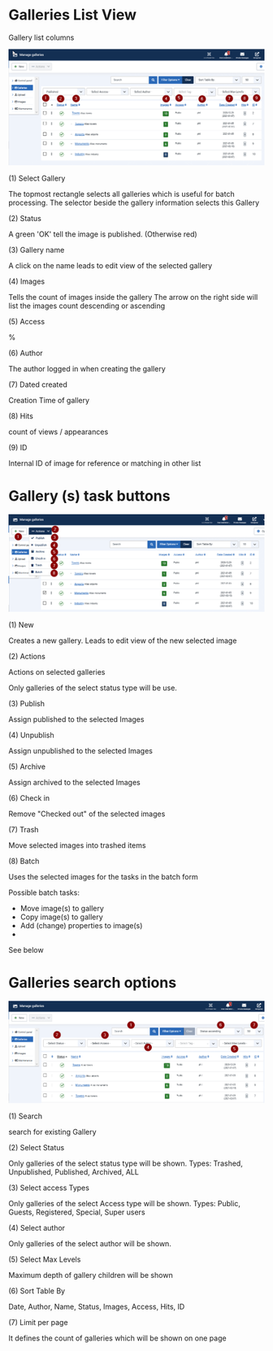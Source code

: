 # Galleries List View

Gallery list columns

![Gallery list columns](GalleriesListView.png)

(1) Select Gallery

The topmost rectangle selects all galleries which is useful for batch processing.
The selector beside the gallery information selects this Gallery

(2) Status

A green 'OK' tell the image is published. (Otherwise red)

(3) Gallery name

A click on the name leads to edit view of the selected gallery

(4) Images

Tells the count of images inside the gallery
The  arrow on the right side will list the images count descending  or
ascending


 (5) Access

 %

 (6) Author

 The author logged in when creating the gallery

 (7) Dated created

 Creation Time of gallery

 (8) Hits

 count of views / appearances

 (9) ID

 Internal ID of image for reference or matching in other list

# Gallery (s) task buttons

![Gallery_task_buttons](galleryTask.png)

(1) New

Creates a new gallery. Leads to edit view of the new selected image

(2)  Actions

Actions on selected galleries

Only galleries of the select status type will be use.

(3) Publish

Assign published to the selected Images

(4) Unpublish

Assign unpublished to the selected Images

(5) Archive

Assign archived to the selected Images


(6) Check in

Remove "Checked out" of the selected images

(7) Trash

Move selected images into trashed items


(8) Batch

Uses the selected images  for the tasks in the batch form

Possible batch tasks:

- Move image(s) to gallery
- Copy image(s) to gallery
- Add (change) properties to image(s)
-
See below


# Galleries search options

![Galleries search options](GalleriesSeach.png)

(1) Search

search for existing Gallery

(2) Select Status

Only galleries of the select status type will be shown.
Types: Trashed, Unpublished, Published, Archived, ALL       

(3) Select access Types

Only galleries of the select Access type will be shown.
Types: Public, Guests, Registered, Special, Super users

(4) Select author

Only galleries of the select author will be shown.

(5) Select Max Levels

Maximum depth of gallery children will be shown

(6) Sort Table By

Date, Author, Name, Status, Images, Access, Hits, ID

(7) Limit per page

It defines the count of galleries which will be shown on one page

